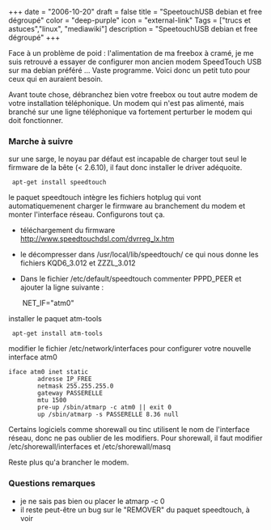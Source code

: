 +++
date = "2006-10-20"
draft = false
title = "SpeetouchUSB debian et free dégroupé"
color = "deep-purple"
icon = "external-link"
Tags = ["trucs et astuces","linux", "mediawiki"]
description = "SpeetouchUSB debian et free dégroupé"
+++

Face à un problème de poid : l'alimentation de ma freebox à cramé, je me
suis retrouvé a essayer de configurer mon ancien modem SpeedTouch USB
sur ma debian préféré ... Vaste programme. Voici donc un petit tuto pour
ceux qui en auraient besoin.

Avant toute chose, débranchez bien votre freebox ou tout autre modem de
votre installation téléphonique. Un modem qui n'est pas alimenté, mais
branché sur une ligne téléphonique va fortement perturber le modem qui
doit fonctionner.

### Marche à suivre

sur une sarge, le noyau par défaut est incapable de charger tout seul le
firmware de la bête (\< 2.6.10), il faut donc installer le driver
adéquoite.

     apt-get install speedtouch

le paquet speedtouch intègre les fichiers hotplug qui vont
automatiquemenent charger le firmware au branchement du modem et monter
l'interface réseau. Configurons tout ça.

-   téléchargement du firmware
    <http://www.speedtouchdsl.com/dvrreg_lx.htm>
-   le décompresser dans /usr/local/lib/speedtouch/ ce qui nous donne
    les fichiers KQD6\_3.012 et ZZZL\_3.012
-   Dans le fichier /etc/default/speedtouch commenter PPPD\_PEER et
    ajouter la ligne suivante :

     NET_IF="atm0"

installer le paquet atm-tools

     apt-get install atm-tools

modifier le fichier /etc/network/interfaces pour configurer votre
nouvelle interface atm0

      
    iface atm0 inet static
            adresse IP_FREE
            netmask 255.255.255.0
            gateway PASSERELLE
            mtu 1500
            pre-up /sbin/atmarp -c atm0 || exit 0
            up /sbin/atmarp -s PASSERELLE 8.36 null

Certains logiciels comme shorewall ou tinc utilisent le nom de
l'interface réseau, donc ne pas oublier de les modifiers. Pour
shorewall, il faut modifier /etc/shorewall/interfaces et
/etc/shorewall/masq

Reste plus qu'a brancher le modem.

### Questions remarques

-   je ne sais pas bien ou placer le atmarp -c 0
-   il reste peut-être un bug sur le "REMOVER" du paquet speedtouch, à
    voir

